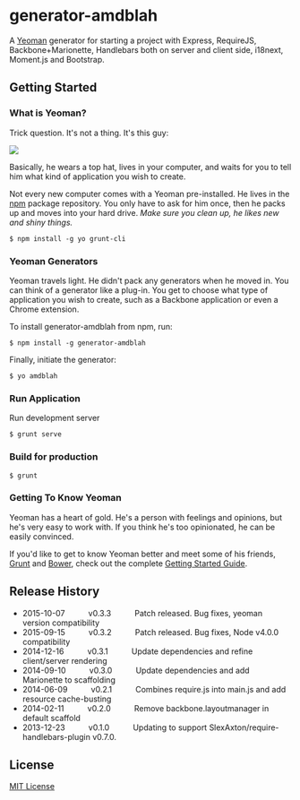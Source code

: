 # generator-amdblah

A [Yeoman](http://yeoman.io) generator for starting a project with Express, RequireJS, Backbone+Marionette, Handlebars both on server and client side, i18next, Moment.js and Bootstrap.


## Getting Started

### What is Yeoman?

Trick question. It's not a thing. It's this guy:

![](http://i.imgur.com/JHaAlBJ.png)

Basically, he wears a top hat, lives in your computer, and waits for you to tell him what kind of application you wish to create.

Not every new computer comes with a Yeoman pre-installed. He lives in the [npm](https://npmjs.org) package repository. You only have to ask for him once, then he packs up and moves into your hard drive. *Make sure you clean up, he likes new and shiny things.*

```
$ npm install -g yo grunt-cli
```

### Yeoman Generators

Yeoman travels light. He didn't pack any generators when he moved in. You can think of a generator like a plug-in. You get to choose what type of application you wish to create, such as a Backbone application or even a Chrome extension.

To install generator-amdblah from npm, run:

```
$ npm install -g generator-amdblah
```

Finally, initiate the generator:

```
$ yo amdblah
```

### Run Application

Run development server

```shell
$ grunt serve
```

### Build for production
```shell
$ grunt
```

### Getting To Know Yeoman

Yeoman has a heart of gold. He's a person with feelings and opinions, but he's very easy to work with. If you think he's too opinionated, he can be easily convinced.

If you'd like to get to know Yeoman better and meet some of his friends, [Grunt](http://gruntjs.com) and [Bower](http://bower.io), check out the complete [Getting Started Guide](https://github.com/yeoman/yeoman/wiki/Getting-Started).


## Release History
 * 2015-10-07   v0.3.3   Patch released. Bug fixes, yeoman version compatibility
 * 2015-09-15   v0.3.2   Patch released. Bug fixes, Node v4.0.0 compatibility
 * 2014-12-16   v0.3.1   Update dependencies and refine client/server rendering
 * 2014-09-10   v0.3.0   Update dependencies and add Marionette to scaffolding
 * 2014-06-09   v0.2.1   Combines require.js into main.js and add resource cache-busting
 * 2014-02-11   v0.2.0   Remove backbone.layoutmanager in default scaffold
 * 2013-12-23   v0.1.0   Updating to support SlexAxton/require-handlebars-plugin v0.7.0.


## License

[MIT License](http://en.wikipedia.org/wiki/MIT_License)
